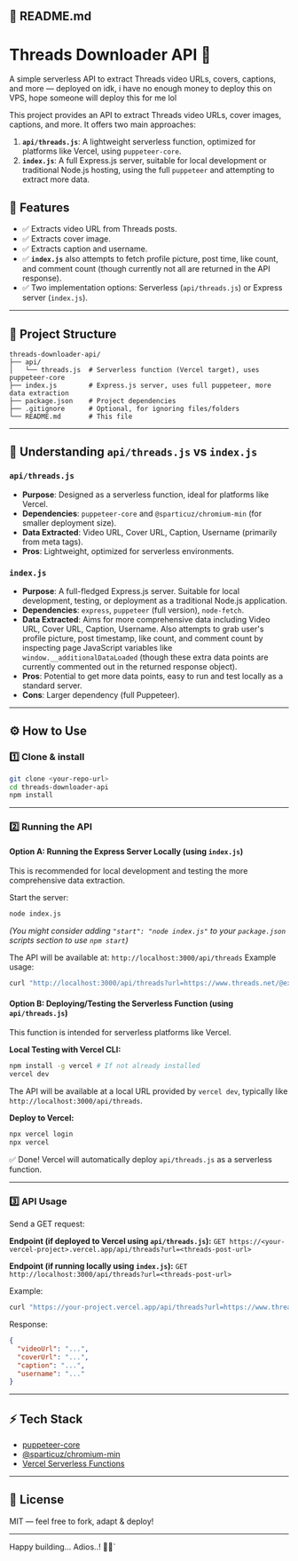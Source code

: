 ## 📄 README.md

# Threads Downloader API 🚀

A simple serverless API to extract Threads video URLs, covers, captions, and more — deployed on idk, i have no enough money to deploy this on VPS, hope someone will deploy this for me lol

This project provides an API to extract Threads video URLs, cover images, captions, and more. It offers two main approaches:

1.  **`api/threads.js`**: A lightweight serverless function, optimized for platforms like Vercel, using `puppeteer-core`.
2.  **`index.js`**: A full Express.js server, suitable for local development or traditional Node.js hosting, using the full `puppeteer` and attempting to extract more data.

## 📌 Features

- ✅ Extracts video URL from Threads posts.
- ✅ Extracts cover image.
- ✅ Extracts caption and username.
- ✅ **`index.js`** also attempts to fetch profile picture, post time, like count, and comment count (though currently not all are returned in the API response).
- ✅ Two implementation options: Serverless (`api/threads.js`) or Express server (`index.js`).

---

## 📁 Project Structure

```
threads-downloader-api/
├── api/
│   └── threads.js  # Serverless function (Vercel target), uses puppeteer-core
├── index.js        # Express.js server, uses full puppeteer, more data extraction
├── package.json    # Project dependencies
├── .gitignore      # Optional, for ignoring files/folders
└── README.md       # This file
```

---

## 🤔 Understanding `api/threads.js` vs `index.js`

### `api/threads.js`

- **Purpose**: Designed as a serverless function, ideal for platforms like Vercel.
- **Dependencies**: `puppeteer-core` and `@sparticuz/chromium-min` (for smaller deployment size).
- **Data Extracted**: Video URL, Cover URL, Caption, Username (primarily from meta tags).
- **Pros**: Lightweight, optimized for serverless environments.

### `index.js`

- **Purpose**: A full-fledged Express.js server. Suitable for local development, testing, or deployment as a traditional Node.js application.
- **Dependencies**: `express`, `puppeteer` (full version), `node-fetch`.
- **Data Extracted**: Aims for more comprehensive data including Video URL, Cover URL, Caption, Username. Also attempts to grab user's profile picture, post timestamp, like count, and comment count by inspecting page JavaScript variables like `window.__additionalDataLoaded` (though these extra data points are currently commented out in the returned response object).
- **Pros**: Potential to get more data points, easy to run and test locally as a standard server.
- **Cons**: Larger dependency (full Puppeteer).

---

## ⚙️ How to Use

### 1️⃣ Clone & install

```bash
git clone <your-repo-url>
cd threads-downloader-api
npm install
```

---

### 2️⃣ Running the API

#### Option A: Running the Express Server Locally (using `index.js`)

This is recommended for local development and testing the more comprehensive data extraction.

Start the server:

```bash
node index.js
```

_(You might consider adding `"start": "node index.js"` to your `package.json` scripts section to use `npm start`)_

The API will be available at: `http://localhost:3000/api/threads`
Example usage:

```bash
curl "http://localhost:3000/api/threads?url=https://www.threads.net/@example/post/abc123"
```

#### Option B: Deploying/Testing the Serverless Function (using `api/threads.js`)

This function is intended for serverless platforms like Vercel.

**Local Testing with Vercel CLI:**

```bash
npm install -g vercel # If not already installed
vercel dev
```

The API will be available at a local URL provided by `vercel dev`, typically like `http://localhost:3000/api/threads`.

**Deploy to Vercel:**

```bash
npx vercel login
npx vercel
```

✅ Done! Vercel will automatically deploy `api/threads.js` as a serverless function.

---

### 3️⃣ API Usage

Send a GET request:

**Endpoint (if deployed to Vercel using `api/threads.js`):**
`GET https://<your-vercel-project>.vercel.app/api/threads?url=<threads-post-url>`

**Endpoint (if running locally using `index.js`):**
`GET http://localhost:3000/api/threads?url=<threads-post-url>`

Example:

```bash
curl "https://your-project.vercel.app/api/threads?url=https://www.threads.net/@example/post/abc123"
```

Response:

```json
{
  "videoUrl": "...",
  "coverUrl": "...",
  "caption": "...",
  "username": "..."
}
```

---

## ⚡️ Tech Stack

- [puppeteer-core](https://www.npmjs.com/package/puppeteer-core)
- [@sparticuz/chromium-min](https://www.npmjs.com/package/@sparticuz/chromium-min)
- [Vercel Serverless Functions](https://vercel.com/docs/functions/serverless-functions/)

---

## 📝 License

MIT — feel free to fork, adapt & deploy!

---

Happy building... Adios..! 🚀✨`

```

```
